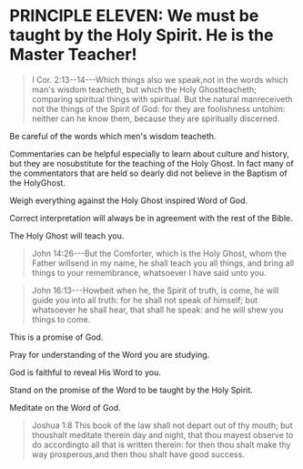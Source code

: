 # PRINCIPLE ELEVEN: We must be taught by the Holy Spirit. He is the Master Teacher!

> I Cor. 2:13--14---Which things also we speak,not in the words which
> man\'s wisdom teacheth, but which the Holy Ghostteacheth; comparing
> spiritual things with spiritual. But the natural manreceiveth not the
> things of the Spirit of God: for they are foolishness untohim: neither
> can he know them, because they are spiritually discerned.

Be careful of the words which men\'s wisdom teacheth.

Commentaries can be helpful especially to learn about culture and
history, but they are nosubstitute for the teaching of the Holy Ghost.
In fact many of the commentators that are held so dearly did not believe
in the Baptism of the HolyGhost.

Weigh everything against the Holy Ghost inspired Word of God.

Correct interpretation will always be in agreement with the rest of the
Bible.

The Holy Ghost will teach you.

> John 14:26---But the Comforter, which is the Holy Ghost, whom the
> Father willsend in my name, he shall teach you all things, and bring
> all things to your remembrance, whatsoever I have said unto you.

> John 16:13---Howbeit when he, the Spirit of truth, is come, he will
> guide you into all truth: for he shall not speak of himself; but
> whatsoever he shall hear, that shall he speak: and he will shew you
> things to come.

This is a promise of God.

Pray for understanding of the Word you are studying.

God is faithful to reveal His Word to you.

Stand on the promise of the Word to be taught by the Holy Spirit.

Meditate on the Word of God.

> Joshua 1:8 This book of the law shall not depart out of thy mouth; but
> thoushalt meditate therein day and night, that thou mayest observe to
> do accordingto all that is written therein: for then thou shalt make
> thy way prosperous,and then thou shalt have good success.
